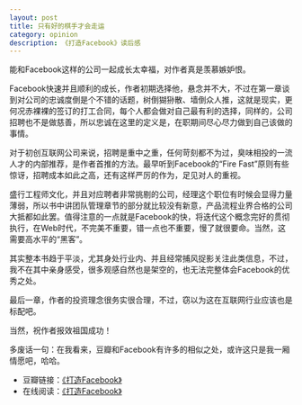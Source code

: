 ```yaml
---
layout: post
title: 只有好的棋手才会走运
category: opinion
description: 《打造Facebook》读后感
---
```


能和Facebook这样的公司一起成长太幸福，对作者真是羡慕嫉妒恨。

Facebook快速并且顺利的成长，作者初期选择他，悬念并不大，不过在第一章谈到对公司的忠诚度倒是个不错的话题，树倒猢狲散、墙倒众人推，这就是现实，更何况赤裸裸的签订的打工合同，每个人都会做对自己最有利的选择，同样的，公司招聘也不是做慈善，所以忠诚在这里的定义是，在职期间尽心尽力做到自己该做的事情。

对于初创互联网公司来说，招聘是重中之重，任何苛刻都不为过，臭味相投的一流人才的内部推荐，是作者首推的方法。最早听到Facebook的“Fire Fast”原则有些惊讶，招聘成本如此之高，还有这样严厉的作为，足见对人的重视。

盛行工程师文化，并且对应聘者非常挑剔的公司，经理这个职位有时候会显得力量薄弱，所以书中讲团队管理章节的部分就比较没有新意，产品流程业界合格的公司大抵都如此罢。值得注意的一点就是Facebook的快，将迭代这个概念完好的贯彻执行，在Web时代，不完美不重要，错一点也不重要，慢了就很要命。当然，这需要高水平的“黑客”。

其实整本书趋于平淡，尤其身处行业内、并且经常捕风捉影关注此类信息，不过，我不在其中亲身感受，很多观感自然也是架空的，也无法完整体会Facebook的优秀之处。

最后一章，作者的投资理念很务实很合理，不过，窃以为这在互联网行业应该也是标配吧。

当然，祝作者报效祖国成功！

多废话一句：在我看来，豆瓣和Facebook有许多的相似之处，或许这只是我一厢情愿吧，哈哈。

- 豆瓣链接：[《打造Facebook》][Facebook]
- 在线阅读：[《打造Facebook》][ReadDB]

[Facebook]: http://book.douban.com/subject/20471120/ "打造Facebook"
[ReadDB]: http://read.douban.com/ebook/500486/
